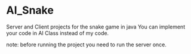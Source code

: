# AI_Snake

Server and Client projects for the snake game in java
You can implement your code in AI Class instead of my code. 

note:
before running the project you need to run the server once.
